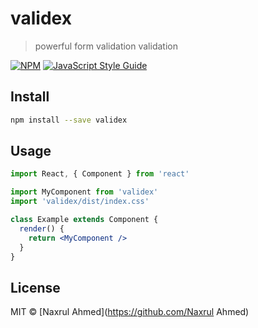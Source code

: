 # validex

> powerful form validation validation

[![NPM](https://img.shields.io/npm/v/validex.svg)](https://www.npmjs.com/package/validex) [![JavaScript Style Guide](https://img.shields.io/badge/code_style-standard-brightgreen.svg)](https://standardjs.com)

## Install

```bash
npm install --save validex
```

## Usage

```jsx
import React, { Component } from 'react'

import MyComponent from 'validex'
import 'validex/dist/index.css'

class Example extends Component {
  render() {
    return <MyComponent />
  }
}
```

## License

MIT © [Naxrul Ahmed](https://github.com/Naxrul Ahmed)
